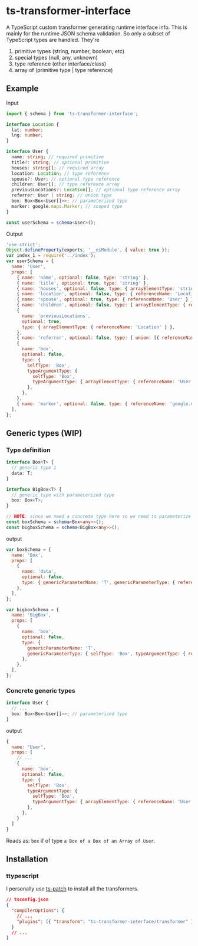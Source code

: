 # ts-transformer-interface

A TypeScript custom transformer generating runtime interface info. This is mainly for the runtime JSON schema validation.
So only a subset of TypeScript types are handled. They're

1. primitive types (string, number, boolean, etc)
1. special types (null, any, unknown)
1. type reference (other interface/class)
1. array of (primitive type | type reference)

## Example

Input

```typescript
import { schema } from 'ts-transformer-interface';

interface Location {
  lat: number;
  lng: number;
}

interface User {
  name: string; // required primitive
  title?: string; // optional primitive
  houses: string[]; // required array
  location: Location; // type reference
  spouse?: User; // optional type reference
  children: User[]; // type reference array
  previousLocations?: Location[]; // optional type reference array
  referrer: User | string; // union type
  box: Box<Box<User[]>>; // parameterized type
  marker: google.maps.Marker; // scoped type
}

const userSchema = schema<User>();
```

Output

```javascript
'use strict';
Object.defineProperty(exports, '__esModule', { value: true });
var index_1 = require('../index');
var userSchema = {
  name: 'User',
  props: [
    { name: 'name', optional: false, type: 'string' },
    { name: 'title', optional: true, type: 'string' },
    { name: 'houses', optional: false, type: { arrayElementType: 'string' } },
    { name: 'location', optional: false, type: { referenceName: 'Location' } },
    { name: 'spouse', optional: true, type: { referenceName: 'User' } },
    { name: 'children', optional: false, type: { arrayElementType: { referenceName: 'User' } } },
    {
      name: 'previousLocations',
      optional: true,
      type: { arrayElementType: { referenceName: 'Location' } },
    },
    { name: 'referrer', optional: false, type: { union: [{ referenceName: 'User' }, 'string'] } },
    {
      name: 'box',
      optional: false,
      type: {
        selfType: 'Box',
        typeArgumentType: {
          selfType: 'Box',
          typeArgumentType: { arrayElementType: { referenceName: 'User' } },
        },
      },
    },
    { name: 'marker', optional: false, type: { referenceName: 'google.maps.Marker' }
  ],
};
```

## Generic types (WIP)

### Type definition

```typescript
interface Box<T> {
  // generic type 1
  data: T;
}

interface BigBox<T> {
  // generic type with parameterized type
  box: Box<T>;
}

// NOTE: since we need a concrete type here so we need to parameterize with `any` as placeholder
const boxSchema = schema<Box<any>>();
const bigboxSchema = schema<BigBox<any>>();
```

output

```javascript
var boxSchema = {
  name: 'Box',
  props: [
    {
      name: 'data',
      optional: false,
      type: { genericParameterName: 'T', genericParameterType: { referenceName: 'T' } },
    },
  ],
};

var bigboxSchema = {
  name: 'BigBox',
  props: [
    {
      name: 'box',
      optional: false,
      type: {
        genericParameterName: 'T',
        genericParameterType: { selfType: 'Box', typeArgumentType: { referenceName: 'T' } },
      },
    },
  ],
};
```

### Concrete generic types

```TypeScript
interface User {
  // ...
  box: Box<Box<User[]>>; // parameterized type
}
```

output

```javascript
{
  name: "User",
  props: [
    // ...
    {
      name: 'box',
      optional: false,
      type: {
        selfType: 'Box',
        typeArgumentType: {
          selfType: 'Box',
          typeArgumentType: { arrayElementType: { referenceName: 'User' } },
        },
      },
    }
  ]
}
```

Reads as: `box` if of type `a Box of a Box of an Array of User`.

## Installation

### ttypescript

I personally use [ts-patch](https://www.npmjs.com/package/ts-patch) to install all the transformers.

```json
// tsconfig.json
{
  "compilerOptions": {
    // ...
    "plugins": [{ "transform": "ts-transformer-interface/transformer" }]
  }
  // ...
}
```

